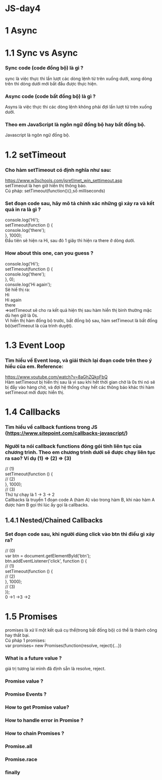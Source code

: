 # JS-day4  
# 1 Async  
# 1.1 Sync vs Async  
### Sync code (code đồng bộ) là gì ?  
sync là việc thực thi lần lượt các dòng lệnh từ trên xuống dưới, xong dòng trên thì dòng dưới mới bắt đầu được thực hiện.  
### Async code (code bất đồng bộ) là gì ?  
Asyns là việc thực thi các dòng lệnh không phải đợi lần lượt từ trên xuống dưới.  
### Theo em JavaScript là ngôn ngữ đồng bộ hay bất đồng bộ.  
Javascript là ngôn ngữ đồng bộ.  
# 1.2 setTimeout  
### Cho hàm setTimeout có định nghĩa như sau:  
https://www.w3schools.com/jsref/met_win_settimeout.asp  
setTimeout là hẹn giờ hiển thị thông báo.  
Cú pháp: setTimeout(function(){},số milliseconds)  
### Set đoạn code sau, hãy mô tả chính xác những gì xảy ra và kết quả in ra là gì ?  
console.log('Hi');  
setTimeout(function () {  
  console.log('there');  
}, 1000);  
Đầu tiên sẽ hiện ra Hi, sau đó 1 giây thì hiện ra there ở dòng dưới.  
### How about this one, can you guess ?  
console.log('Hi');  
setTimeout(function () {  
  console.log('there');  
}, 0);  
console.log('Hi again');  
Sẽ hiể thị ra:  
Hi  
Hi again  
there  
=>setTimeout sẽ cho ra kết quả hiện thị sau hàm hiển thị bình thường mặc dù hẹn giờ là 0s.  
Vì hiển thị hàm đồng bộ trước, bất đồng bộ sau, hàm setTimeout là bất đồng bộ(setTimeout là của trình duyệt).    

# 1.3 Event Loop  
### Tìm hiểu về Event loop, và giải thích lại đoạn code trên theo ý hiểu của em. Reference:  
https://www.youtube.com/watch?v=8aGhZQkoFbQ  
Hàm setTimeout bị hiển thị sau là vì sau khi hết thời gian chờ là 0s thì nó sẽ bị đẩy vào hàng chờ, và đợi hệ thống chạy hết các thông báo khác thì hàm setTimeout mới được hiển thị.  
# 1.4 Callbacks  
### Tìm hiểu về callback funtions trong JS (https://www.sitepoint.com/callbacks-javascript/)  
### Người ta nói callback functions đóng gói tính liên tục của chương trình. Theo em chương trình dưới sẽ được chạy liên tục ra sao? Ví dụ (1) => (2) => (3)  
// (1)  
setTimeout(function () {  
  // (2)  
}, 1000);  
// (3)  
Thứ tự chạy là 1 -> 3 -> 2  
Callbacks là truyền 1 đoạn code A (hàm A) vào trong hàm B, khi nào hàm A được hàm B gọi thì lúc ấy gọi là callbacks.

## 1.4.1 Nested/Chained Callbacks  
### Set đoạn code sau, khi người dùng click vào btn thì điều gì xảy ra?  
// (0)  
var btn = document.getElementById('btn');  
btn.addEventListener('click', function () {  
  // (1)  
  setTimeout(function () {  
    // (2)  
  }, 1000);  
  // (3)  
});  
0 ->1 ->3 ->2  

# 1.5 Promises  
promises là xử lí một kết quả cụ thể(trong bất đồng bộ) có thể là thành công hay thất bại.  
Cú pháp 1 promises:  
 var promises= new Promises(function(resolve, reject){...})  
### What is a future value ?  
giá trị tương lai mình đã định sẵn là resolve, reject.  
### Promise value ?  

### Promise Events ?  

### How to get Promise value?  

### How to handle error in Promise ?  

### How to chain Promises ?  

### Promise.all  

### Promise.race  

### finally  


